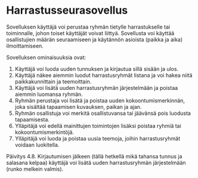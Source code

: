 # Harrastusseurasovellus

Sovelluksen käyttäjä voi perustaa ryhmän tietylle harrastukselle tai toiminnalle, johon toiset käyttäjät voivat liittyä. Sovellusta voi käyttää osallistujien määrän seuraamiseen ja käytännön asioista (paikka ja aika) ilmoittamiseen.

Sovelluksen ominaisuuksia ovat:

1. Käyttäjä voi luoda uuden tunnuksen ja kirjautua sillä sisään ja ulos. 
2. Käyttäjä näkee aiemmin luodut harrastusryhmät listana ja voi hakea niitä paikkakunnittain ja teemoittain.
3. Käyttäjä voi lisätä uuden harrastusryhmän järjestelmään ja poistaa aiemmin luomansa ryhmän.
4. Ryhmän perustaja voi lisätä ja poistaa uuden kokoontumismerkinnän, joka sisältää tapaamisen kuvauksen, paikan ja ajan. 
5. Ryhmän osallistuja voi merkitä osallistuvansa tai jäävänsä pois luodusta tapaamisesta.
6. Ylläpitäjä voi edellä mainittujen toimintojen lisäksi poistaa ryhmiä tai kokoontumismerkintöjä.  
7. Ylläpitäjä voi luoda ja poistaa uusia teemoja, joihin harrastusryhmät voidaan luokitella.

Päivitys 4.8.
Kirjautumisen jälkeen (tällä hetkellä mikä tahansa tunnus ja salasana kelpaa) käyttäjä voi lisätä uuden harrastusryhmän järjestelmään (runko melkein valmis).
